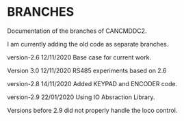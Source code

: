 # BRANCHES

Documentation of the branches of CANCMDDC2.

I am currently adding the old code as separate branches.

version-2.6 12/11/2020 Base case for current work.

Version 3.0 12/11/2020 RS485 experiments based on 2.6

version-2.8 14/11/2020 Added KEYPAD and ENCODER code.

version-2.9 22/01/2020 Using IO Absraction Library.

Versions before 2.9 did not properly handle the loco control.

